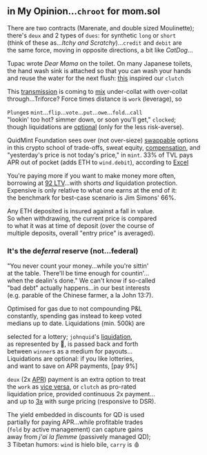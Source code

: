 ## in My Opinion...`chroot` for mom.sol

There are two contracts (Marenate, and double sized Moulinette);     
there's `deux` and 2 types of `dues`: for synthetic `long` or `short`  
(think of these as...*Itchy and Scratchy*)...`credit` and `debit` are  
the same force, moving in opposite directions, a bit like *CatDog*...

Tupac wrote *Dear Mama* on the toilet. On many Japanese toilets,  
the hand wash sink is attached so that you can wash your hands  
and reuse the water for the next flush: [this](https://x.com/Rainmaker1973/status/1791387466705908125) inspired our `clutch`

This [transmission](https://en.wikipedia.org/wiki/Intercarrier_method) is coming to [mix](https://youtu.be/ndQM3kVb06I) under-collat with over-collat  
through...Triforce? Force times distance is `work` (leverage), so
  
`Plunge`s `mint`...`flip`...`vote`...`put`...`owe`...`fold`...`call`   
"lookin' too hot? simmer down, or soon you'll get," `clocked`;  
though liquidations are [optional](https://www.youtube.com/watch?v=1O25uUy90hU) (only for the less risk-averse).

QuidMint Foundation sees over (not over-sieze) [swappable](https://twitter.com/guil_lambert/status/1772423853316219051) options   
in this crypto school of trade-offs, sweat equity, [compensation](https://www.tabers.com/tabersonline/view/Tabers-Dictionary/730522/all/compensation), and   
"yesterday's price is not today's price," in `mint`. 33% of TVL pays  
 APR out of pocket (adds ETH to `wind.debit`), according to [Excel](https://docs.google.com/spreadsheets/d/1uBG8jJGNCgQArKm4FlcmNuXb1cspG6-PRcDoFaRvQws/)

You're paying more if you want to make money more often,  
borrowing at [92 LTV](https://twitter.com/QuidMint/status/1788043869113708955)...with shorts *and* liquidation protection.  
Expensive is only relative to what one earns at the end of it:  
the benchmark for best-case scenario is Jim Simons' 66%.

Any ETH deposited is insured against a fall in value.  
So when withdrawing, the current price is compared  
to what it was at time of deposit (over the course of   
multiple deposits, overall "entry price" is averaged).

### It's the  de*ferral* reserve (not...federal)  

"You never count your money...while you're sittin'  
at the table. There'll be time enough for countin'...  
when the dealin's done." We can't know if so-called  
"bad debt" actually happens...in our best interests  
(e.g. parable of the Chinese farmer, a la John 13:7).   

Optimised for gas due to not compounding P&L  
constantly, spending gas instead to keep voted  
medians up to date. Liquidations (min. 500k) are

selected for a lottery; `johnquid`'s [liquidation](https://mirror.xyz/quid.eth/LZ4pS8tVAAkZVSYqJWoihs19cdMhgWESsLr9dIhvL40),   
as
represented by 👕, is passed back and forth  
between `winner`s as a medium for  payouts...  
Liquidations are optional: if you like lotteries,  
and want to save on APR payments, [pay 9%]

`deux` (2x [APR]((https://x.com/hexonaut/status/1789072324614050035))) payment is an extra option to treat  
the `work` as [vice versa](https://www.instagram.com/p/CnPsieFKzRQ/),
or `clutch` as pro-rated  
liquidation price, provided continuous 2x payment...  
and up to [3x](https://x.com/santiagoroel/status/1791114254117998865) with surge pricing (responsive to DSR).

The yield embedded in discounts for QD is used   
partially for paying APR...while profitable trades  
(`fold` by active management) can capture gains  
away from *j'ai la flemme*  (passively managed QD);  
3 Tibetan humors: `wind` is hielo bile, `carry` is 🩸


